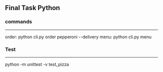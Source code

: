 ## Final Task Python


### commands


---


order: python cli.py order pepperoni --delivery
menu: python cli.py menu


### Test


---


python -m unittest -v test_pizza